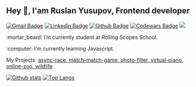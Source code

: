 ## Hey 👋, I'am Ruslan Yusupov, Frontend developer
[![Gmail Badge](https://img.shields.io/badge/-frostwOw13@yandex.ru-c14438?style=flat&logo=Gmail&logoColor=white&link=mailto:frostwOw13@yandex.ru)](mailto:frostwOw13@yandex.ru) 
[![Linkedin Badge](https://img.shields.io/badge/-yusupovR-0072b1?style=flat&logo=Linkedin&logoColor=white&link=https://www.linkedin.com/in/yusupovr/)](https://www.linkedin.com/in/yusupovr) 
[![Github Badge](https://img.shields.io/badge/-frostwOw13-grey?style=flat&logo=github&logoColor=white&link=https://github.com/frostwOw13/)](https://www.github.com/frostwOw13/)
[![Codewars Badge](https://img.shields.io/static/v1?message=frostwOw13&logo=codewars&labelColor=B1361E&color=B1361E&logoColor=white&label=%20)](https://www.codewars.com/users/frostwOw13)
![](https://komarev.com/ghpvc/?username=frostwOw13)
<p align='left'>:mortar_board: I’m currently student at Rolling Scopes School. 
<p align='left'>:computer: I’m currently learning Javascript.
</p><p align='left'> My Projects: <a href='https://frostwOw13.github.io/async-race ' target=_blank><u>async-race</u>, </a><a href='https://frostwOw13.github.io/Match-match-game ' target=_blank><u>match-match-game</u>, </a><a href='https://frostwow13.github.io/Photo-filter/ ' target=_blank><u>photo-filter</u>, </a><a href='https://frostwow13.github.io/Virtual-piano/ ' target=_blank><u>virtual-piano</u>, </a><a href='https://frostwow13.github.io/Online-zoo ' target=_blank><u>online-zoo</u>, </a><a href='https://frostwow13.github.io/Wildlife/' target=_blank><u>wildlife</u></a></p>

[![Github stats](https://github-readme-stats.vercel.app/api?username=frostwOw13&theme=cobalt&show_icons=true&include_all_commits=true&count_private=true&custom_title=My&#160;GitHub's&#160;stats&hide=stars,issues)](https://github.com/frostwOw13/github-readme-stats)
[![Top Langs](https://github-readme-stats.vercel.app/api/top-langs/?username=frostwOw13&layout=compact&exclude_repo=TinderDog-Train,News-Site,Authentication-Security,rsschool-cv,stage0,Wildlife,Online-zoo,Virtual-piano,Photo-filter&theme=cobalt&hide=css)](https://github.com/frostwOw13/github-readme-stats)
